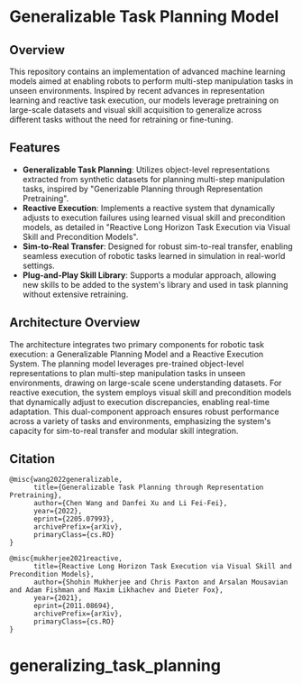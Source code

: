 # Generalizable Task Planning Model
## Overview
This repository contains an implementation of advanced machine learning models aimed at enabling robots to perform multi-step manipulation tasks in unseen environments. Inspired by recent advances in representation learning and reactive task execution, our models leverage pretraining on large-scale datasets and visual skill acquisition to generalize across different tasks without the need for retraining or fine-tuning.

## Features
- **Generalizable Task Planning**: Utilizes object-level representations extracted from synthetic datasets for planning multi-step manipulation tasks, inspired by "Generizable Planning through Representation Pretraining".
- **Reactive Execution**: Implements a reactive system that dynamically adjusts to execution failures using learned visual skill and precondition models, as detailed in "Reactive Long Horizon Task Execution via Visual Skill and Precondition Models".
- **Sim-to-Real Transfer**: Designed for robust sim-to-real transfer, enabling seamless execution of robotic tasks learned in simulation in real-world settings.
- **Plug-and-Play Skill Library**: Supports a modular approach, allowing new skills to be added to the system's library and used in task planning without extensive retraining.

## Architecture Overview
The architecture integrates two primary components for robotic task execution: a Generalizable Planning Model and a Reactive Execution System. The planning model leverages pre-trained object-level representations to plan multi-step manipulation tasks in unseen environments, drawing on large-scale scene understanding datasets. For reactive execution, the system employs visual skill and precondition models that dynamically adjust to execution discrepancies, enabling real-time adaptation. This dual-component approach ensures robust performance across a variety of tasks and environments, emphasizing the system's capacity for sim-to-real transfer and modular skill integration.

## Citation
```
@misc{wang2022generalizable,
      title={Generalizable Task Planning through Representation Pretraining}, 
      author={Chen Wang and Danfei Xu and Li Fei-Fei},
      year={2022},
      eprint={2205.07993},
      archivePrefix={arXiv},
      primaryClass={cs.RO}
}
```
```
@misc{mukherjee2021reactive,
      title={Reactive Long Horizon Task Execution via Visual Skill and Precondition Models}, 
      author={Shohin Mukherjee and Chris Paxton and Arsalan Mousavian and Adam Fishman and Maxim Likhachev and Dieter Fox},
      year={2021},
      eprint={2011.08694},
      archivePrefix={arXiv},
      primaryClass={cs.RO}
}
```
# generalizing_task_planning
